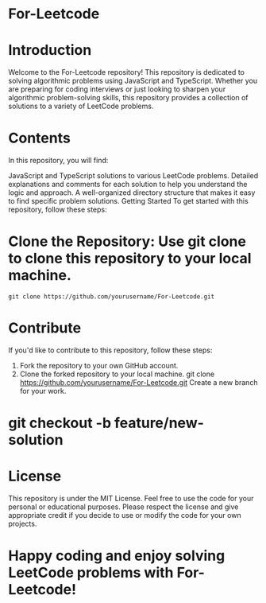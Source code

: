 # For-Leetcode
# Introduction
Welcome to the For-Leetcode repository! This repository is dedicated to solving algorithmic problems using JavaScript and TypeScript. Whether you are preparing for coding interviews or just looking to sharpen your algorithmic problem-solving skills, this repository provides a collection of solutions to a variety of LeetCode problems.

# Contents
In this repository, you will find:

JavaScript and TypeScript solutions to various LeetCode problems.
Detailed explanations and comments for each solution to help you understand the logic and approach.
A well-organized directory structure that makes it easy to find specific problem solutions.
Getting Started
To get started with this repository, follow these steps:

# Clone the Repository: Use git clone to clone this repository to your local machine.
    git clone https://github.com/yourusername/For-Leetcode.git

# Contribute
If you'd like to contribute to this repository, follow these steps:

  1. Fork the repository to your own GitHub account.
  2. Clone the forked repository to your local machine.
     git clone https://github.com/yourusername/For-Leetcode.git
  Create a new branch for your work.
  # git checkout -b feature/new-solution

# License
This repository is under the MIT License. Feel free to use the code for your personal or educational purposes. Please respect the license and give appropriate credit if you decide to use or modify the code for your own projects.

# Happy coding and enjoy solving LeetCode problems with For-Leetcode!

     
